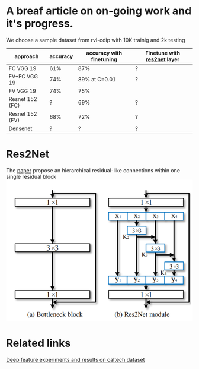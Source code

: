 # A breaf article on on-going work and it's progress.



We choose a sample dataset from rvl-cdip with 10K trainig and 2k testing

|approach|accuracy|accuracy with finetuning|Finetune with [res2net](#res2net) layer|
|--|--|--|--|
FC VGG 19 |61%|87%|?|
FV+FC VGG 19|74%|89\% at C=0.01|?|
FV VGG 19|74%|75%|
Resnet 152 (FC)|?|69\%|?|
Resnet 152 (FV)|68%|72\%|?|
Densenet|?|?|?|

# Res2Net
The [paper](https://arxiv.org/pdf/1904.01169.pdf) propose an hierarchical residual-like
connections within one single residual block
![Res2net](pic1.png)


# Related links
[Deep feature experiments and results on caltech dataset](deepFeatureEXP.md)
